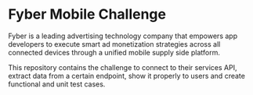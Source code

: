 # Fyber Mobile Challenge

Fyber is a leading advertising technology company that empowers app developers to execute smart ad monetization strategies across all connected devices through a unified mobile supply side platform.

This repository contains the challenge to connect to their services API, extract data from a certain endpoint, show it properly to users and create functional and unit test cases.

